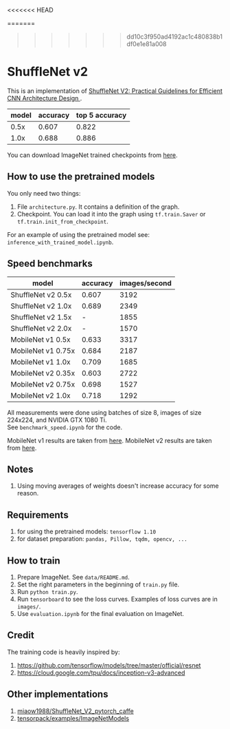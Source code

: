 <<<<<<< HEAD

=======
>>>>>>> dd10c3f950ad4192ac1c480838b1df0e1e81a008
# ShuffleNet v2
This is an implementation of [ShuffleNet V2: Practical Guidelines for Efficient CNN Architecture Design
](https://arxiv.org/abs/1807.11164).

| model | accuracy | top 5 accuracy |
| --- | --- | --- |
| 0.5x | 0.607 | 0.822 |
| 1.0x | 0.688 | 0.886 |

You can download ImageNet trained checkpoints from [here](https://drive.google.com/drive/folders/1KGIdE8SmR-Af9zheuQ68EhD0ck4h4riH?usp=sharing).

## How to use the pretrained models
You only need two things:
1. File `architecture.py`. It contains a definition of the graph.
2. Checkpoint. You can load it into the graph using `tf.train.Saver` or `tf.train.init_from_checkpoint`.

For an example of using the pretrained model see: `inference_with_trained_model.ipynb`.

## Speed benchmarks

| model | accuracy | images/second |
| --- | --- | --- |
| ShuffleNet v2 0.5x | 0.607 | 3192 |
| ShuffleNet v2 1.0x | 0.689 | 2349 |
| ShuffleNet v2 1.5x | - | 1855 |
| ShuffleNet v2 2.0x | - | 1570 |
| MobileNet v1 0.5x | 0.633 | 3317 |
| MobileNet v1 0.75x | 0.684 | 2187 |
| MobileNet v1 1.0x | 0.709 | 1685 |
| MobileNet v2 0.35x | 0.603 | 2722 |
| MobileNet v2 0.75x | 0.698 | 1527 |
| MobileNet v2 1.0x | 0.718 | 1292 |

All measurements were done using batches of size 8, images of size 224x224, and NVIDIA GTX 1080 Ti.  
See `benchmark_speed.ipynb` for the code.

MobileNet v1 results are taken from [here](https://github.com/tensorflow/models/blob/master/research/slim/nets/mobilenet_v1.md). MobileNet v2 results are taken from [here](https://github.com/tensorflow/models/tree/master/research/slim/nets/mobilenet).

## Notes
1. Using moving averages of weights doesn't increase accuracy for some reason.

## Requirements
1. for using the pretrained models: `tensorflow 1.10`
2. for dataset preparation: `pandas, Pillow, tqdm, opencv, ...`

## How to train
1. Prepare ImageNet. See `data/README.md`.
2. Set the right parameters in the beginning of `train.py` file.
3. Run `python train.py`.
4. Run `tensorboard` to see the loss curves. Examples of loss curves are in `images/`.
5. Use `evaluation.ipynb` for the final evaluation on ImageNet.

## Credit
The training code is heavily inspired by:  
1. https://github.com/tensorflow/models/tree/master/official/resnet
2. https://cloud.google.com/tpu/docs/inception-v3-advanced

## Other implementations
1. [miaow1988/ShuffleNet_V2_pytorch_caffe](https://github.com/miaow1988/ShuffleNet_V2_pytorch_caffe)
2. [tensorpack/examples/ImageNetModels](https://github.com/tensorpack/tensorpack/tree/master/examples/ImageNetModels#shufflenet)
